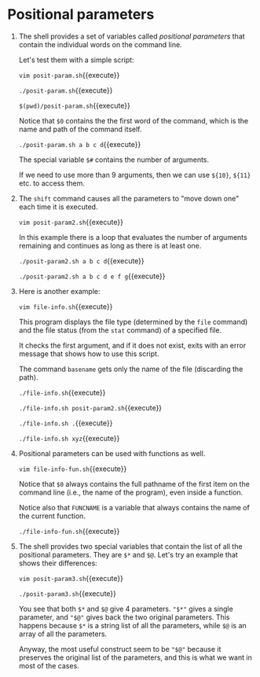 # Positional parameters

1. The shell provides a set of variables called _positional
   parameters_ that contain the individual words on the command line.
   
   Let's test them with a simple script:
   
   `vim posit-param.sh`{{execute}}
   
   `./posit-param.sh`{{execute}}
   
   `$(pwd)/posit-param.sh`{{execute}}
   
   Notice that `$0` contains the the first word of the command, which
   is the name and path of the command itself.
   
   `./posit-param.sh a b c d`{{execute}}
   
   The special variable `$#` contains the number of arguments.
   
   If we need to use more than 9 arguments, then we can use `${10}`,
   `${11}` etc. to access them.
   
2. The `shift` command causes all the parameters to "move down one"
   each time it is executed.
   
   `vim posit-param2.sh`{{execute}}
   
   In this example there is a loop that evaluates the number of
   arguments remaining and continues as long as there is at least one.

   `./posit-param2.sh a b c d`{{execute}}

   `./posit-param2.sh a b c d e f g`{{execute}}

3. Here is another example:

   `vim file-info.sh`{{execute}}
   
   This program displays the file type (determined by the `file`
   command) and the file status (from the `stat` command) of a
   specified file.
   
   It checks the first argument, and if it does not exist, exits with
   an error message that shows how to use this script.
   
   The command `basename` gets only the name of the file (discarding
   the path).
   
   `./file-info.sh`{{execute}}
   
   `./file-info.sh posit-param2.sh`{{execute}}
   
   `./file-info.sh .`{{execute}}
   
   `./file-info.sh xyz`{{execute}}

4. Positional parameters can be used with functions as well.

   `vim file-info-fun.sh`{{execute}}
   
   Notice that `$0` always contains the full pathname of the first
   item on the command line (i.e., the name of the program), even
   inside a function.

   Notice also that `FUNCNAME` is a variable that always contains the
   name of the current function.
   
   `./file-info-fun.sh`{{execute}}
   
5. The shell provides two special variables that contain the list of
   all the positional parameters. They are `$*` and `$@`. Let's try
   an example that shows their differences:
   
   `vim posit-param3.sh`{{execute}}
   
   `./posit-param3.sh`{{execute}}
   
   You see that both `$*` and `$@` give 4 parameters. `"$*"` gives a
   single parameter, and `"$@"` gives back the two original
   parameters. This happens because `$*` is a string list of all the
   parameters, while `$@` is an array of all the parameters.
   
   Anyway, the most useful construct seem to be `"$@"` because it
   preserves the original list of the parameters, and this is what we
   want in most of the cases.
